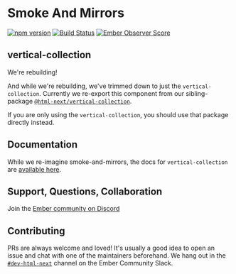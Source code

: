 Smoke And Mirrors
=================

[![npm version](https://badge.fury.io/js/smoke-and-mirrors.svg)](http://badge.fury.io/js/smoke-and-mirrors)
[![Build Status](https://travis-ci.org/runspired/smoke-and-mirrors.svg)](https://travis-ci.org/runspired/smoke-and-mirrors)
[![Ember Observer Score](http://emberobserver.com/badges/smoke-and-mirrors.svg)](http://emberobserver.com/addons/smoke-and-mirrors)

## vertical-collection

We're rebuilding!

And while we're rebuilding, we've trimmed down to just the `vertical-collection`. Currently we re-export
  this component from our sibling-package [`@html-next/vertical-collection`](https://github.com/html-next/vertical-collection).

If you are only using the `vertical-collection`, you should use that package directly instead.

## Documentation

While we re-imagine smoke-and-mirrors, the docs for `vertical-collection` are [available here](http://html-next.github.io/vertical-collection/).

## Support, Questions, Collaboration

Join the [Ember community on Discord](https://discord.gg/zT3asNS)

## Contributing

 PRs are always welcome and loved! It's usually a good idea to open an issue
 and chat with one of the maintainers beforehand. We hang out in the [`#dev-html-next`](https://embercommunity.slack.com/messages/dev-html-next/)
 channel on the Ember Community Slack.

